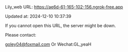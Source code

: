 Lily_web URL: https://ae6d-61-165-102-156.ngrok-free.app

Updated at: 2024-12-10 10:37:39

If you cannot open this URL, the server might be down.

Please contact: 

goley04@foxmail.com Or Wechat:GL_yeaH